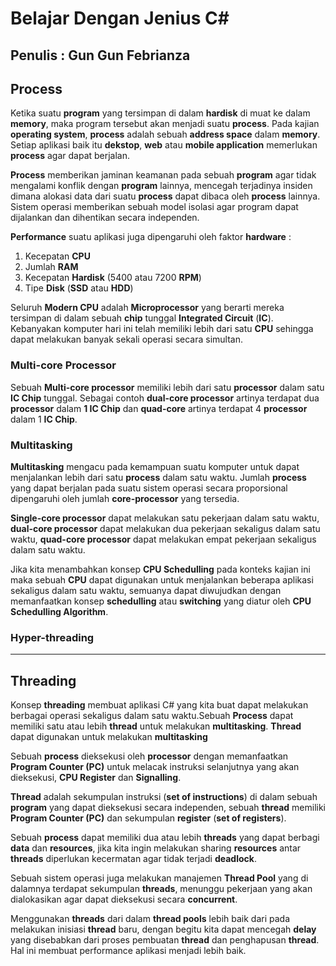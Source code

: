# Belajar Dengan Jenius C#

## Penulis : Gun Gun Febrianza

## Process

Ketika suatu **program** yang tersimpan di dalam **hardisk** di muat ke dalam **memory**, maka program tersebut akan menjadi suatu **process**. Pada kajian **operating system**, **process** adalah sebuah **address space** dalam **memory**. Setiap aplikasi baik itu **dekstop**, **web** atau **mobile application** memerlukan **process** agar dapat berjalan.

**Process** memberikan jaminan keamanan pada sebuah **program** agar tidak mengalami konflik dengan **program** lainnya, mencegah terjadinya insiden dimana alokasi data dari suatu **process** dapat dibaca oleh **process** lainnya. Sistem operasi memberikan sebuah model isolasi agar program dapat dijalankan dan dihentikan secara independen.

**Performance** suatu aplikasi juga dipengaruhi oleh faktor **hardware** :

1. Kecepatan **CPU**
2. Jumlah **RAM**
3. Kecepatan **Hardisk** (5400 atau 7200 **RPM**)
4. Tipe **Disk** (**SSD** atau **HDD**)

Seluruh **Modern CPU** adalah **Microprocessor** yang berarti mereka tersimpan di dalam sebuah **chip** tunggal **Integrated Circuit** (**IC**).  Kebanyakan komputer hari ini telah memiliki lebih dari satu **CPU** sehingga dapat melakukan banyak sekali operasi secara simultan. 

### **Multi-core Processor**

Sebuah **Multi-core processor** memiliki lebih dari satu **processor** dalam satu **IC Chip** tunggal.  Sebagai contoh **dual-core processor** artinya terdapat dua **processor** dalam **1 IC Chip** dan **quad-core** artinya terdapat 4 **processor** dalam 1 **IC Chip**.

### Multitasking

**Multitasking** mengacu pada kemampuan suatu komputer untuk dapat menjalankan lebih dari satu **process** dalam satu waktu. Jumlah **process** yang dapat berjalan pada suatu sistem operasi secara proporsional dipengaruhi oleh jumlah **core-processor** yang tersedia.

**Single-core processor** dapat melakukan satu pekerjaan dalam satu waktu, **dual-core processor** dapat melakukan dua pekerjaan sekaligus dalam satu waktu, **quad-core processor** dapat melakukan empat pekerjaan sekaligus dalam satu waktu. 

Jika kita menambahkan konsep **CPU Schedulling** pada konteks kajian ini maka sebuah **CPU** dapat digunakan untuk menjalankan beberapa aplikasi sekaligus dalam satu waktu, semuanya dapat diwujudkan dengan memanfaatkan konsep **schedulling** atau **switching** yang diatur oleh **CPU Schedulling Algorithm**.

### Hyper-threading



---------------------

## Threading

Konsep **threading**  membuat aplikasi C# yang kita buat dapat melakukan berbagai operasi sekaligus dalam satu waktu.Sebuah **Process** dapat memiliki satu atau lebih **thread** untuk melakukan **multitasking**. **Thread** dapat digunakan untuk melakukan **multitasking**

Sebuah **process** dieksekusi oleh **processor** dengan memanfaatkan **Program Counter (PC)** untuk melacak instruksi selanjutnya yang akan dieksekusi, **CPU Register** dan **Signalling**.

**Thread** adalah sekumpulan instruksi (**set of instructions**) di dalam sebuah **program** yang dapat dieksekusi secara independen, sebuah **thread** memiliki **Program Counter (PC)** dan sekumpulan **register** (**set of registers**). 

Sebuah **process** dapat memiliki dua atau lebih **threads** yang dapat berbagi **data** dan **resources**, jika kita ingin melakukan sharing **resources** antar **threads** diperlukan kecermatan agar tidak terjadi **deadlock**.

Sebuah sistem operasi juga melakukan manajemen **Thread Pool** yang di dalamnya terdapat sekumpulan **threads**, menunggu pekerjaan yang akan dialokasikan agar dapat dieksekusi secara **concurrent**. 

Menggunakan **threads** dari dalam **thread pools** lebih baik dari pada melakukan inisiasi **thread** baru, dengan begitu kita dapat mencegah **delay** yang disebabkan dari proses pembuatan **thread** dan penghapusan **thread**. Hal ini membuat performance aplikasi menjadi lebih baik.